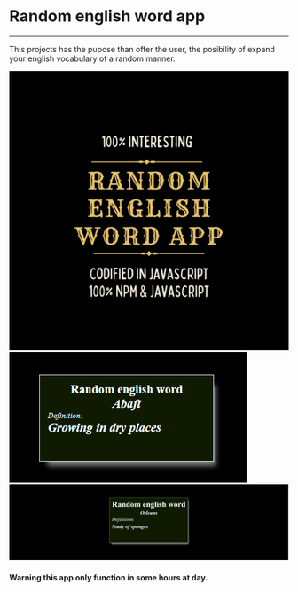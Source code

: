 # Random english word app
<hr>

This projects has the pupose than offer the user, the posibility of expand your english vocabulary of a random manner.

<img src="./Images/Cover.jpg">

<img src="./Images/app.jpg.png">

<img src="./Images/app_2.jpg.png">

<h4>Warning this app only function in some hours at day.<h4>